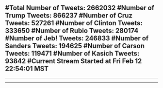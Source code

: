 #Total Number of Tweets: 2662032 
#Number of Trump Tweets: 866237
#Number of Cruz Tweets: 527261
#Number of Clinton Tweets: 333650
#Number of Rubio Tweets: 280174
#Number of Jeb! Tweets: 246833
#Number of Sanders Tweets: 194625
#Number of Carson Tweets: 119471
#Number of Kasich Tweets: 93842
#Current Stream Started at Fri Feb 12 22:54:01 MST
---
---
---
